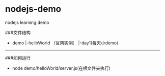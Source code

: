 # nodejs-demo
nodejs learning demo


###文件结构 
* demo
      |-helloWorld （官网实例）
      |-day1(每天小demo)

*** 
###如何运行 
* node demo/helloWorld/server.js(在根文件夹执行)
